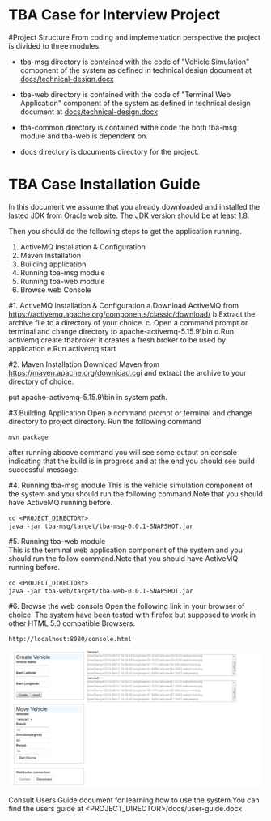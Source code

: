 # TBA Case for Interview Project

#Project Structure
From coding and implementation perspective the project is divided to three modules.

   - tba-msg directory is contained with the code of "Vehicle Simulation" component of the system as defined in technical 
    design document at  [docs/technical-design.docx](docs/technical-design.docx)
    
   - tba-web directory is contained with the code of "Terminal Web Application" component of the system as defined in technical 
     design document at  [docs/technical-design.docx](docs/technical-design.docx)
   - tba-common directory is contained withe code the both tba-msg module and tba-web is dependent on.
   - docs directory is documents directory for the project.    

# TBA Case Installation Guide
In this document we assume that you already downloaded and  installed
the lasted JDK from Oracle web site. The JDK version should be at least 1.8.

Then you should do the following steps to get the application running.

1. ActiveMQ Installation & Configuration
2. Maven Installation
3. Building application
4. Running tba-msg module
5. Running tba-web module
6. Browse web Console

#1. ActiveMQ Installation & Configuration
    a.Download ActiveMQ from https://activemq.apache.org/components/classic/download/
    b.Extract the archive file to a directory of your choice.
    c. Open a command prompt or terminal and change directory to
        apache-activemq-5.15.9\bin
    d.Run activemq create tbabroker
        it creates a fresh broker to be used by application
    e.Run activemq start
    
#2. Maven Installation
Download Maven from https://maven.apache.org/download.cgi and extract the archive to your 
directory of choice.

put apache-activemq-5.15.9\bin in system path.

#3.Building Application 
   Open a command prompt or terminal and change directory 
   to project directory. Run the following command
    
    mvn package   
         
   after running aboove command you will see some output on console indicating that
   the build is in progress and at the end you should see build successful message.
        
#4. Running tba-msg module
   This is the vehicle simulation component of the system and you should run the following command.Note that you should have ActiveMQ running before.
    
    cd <PROJECT_DIRECTORY> 
    java -jar tba-msg/target/tba-msg-0.0.1-SNAPSHOT.jar
         
#5. Running tba-web module     
   This is the terminal web application component of the system and you should run the follow command.Note that you should have ActiveMQ running before.
   
    cd <PROJECT_DIRECTORY>
    java -jar tba-web/target/tba-web-0.0.1-SNAPSHOT.jar

#6. Browse the web console
   Open the following link in your browser of choice. The system have been tested with firefox but supposed 
   to work in other HTML 5.0 compatible Browsers.
    
    http://localhost:8080/console.html
    
   ![alt text](docs/console.png)
    
   Consult Users Guide document for learning how to use the system.You can find the users guide at
   <PROJECT_DIRECTOR>/docs/user-guide.docx    